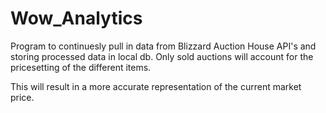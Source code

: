 
# Wow_Analytics

Program to continuesly pull in data from Blizzard Auction House API's and storing processed data in local db.
Only sold auctions will account for the pricesetting of the different items.

This will result in a more accurate representation of the current market price.
